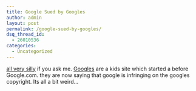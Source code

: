 ```yaml
---
title: Google Sued by Googles
author: admin
layout: post
permalink: /google-sued-by-googles/
dsq_thread_id:
  - 26010536
categories:
  - Uncategorized
---
```

[all very silly][1] if you ask me. [Googles][2] are a kids site which started a before Google.com. they are now saying that google is infringing on the googles copyright. Its all a bit weird&#8230;

 [1]: http://www.theregister.co.uk/2004/07/08/kids_site_sues_google/
 [2]: http://www.googles.com